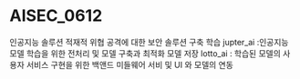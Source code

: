 # AISEC_0612
인공지능 솔루션 적재적 위협 공격에 대한 보안 솔루션 구축 학습 
jupter_ai :인공지능 모델 학습을 위한 전처리 및 모델 구축과 최적화 모델 저장
lotto_ai : 학습된 모델의 사용자 서비스 구현을 위한 백앤드 미들웨어 서비 및 UI 와 모델의 연동 
